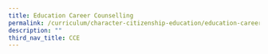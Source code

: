 ```yaml
---
title: Education Career Counselling
permalink: /curriculum/character-citizenship-education/education-career-counselling/
description: ""
third_nav_title: CCE
---
```

